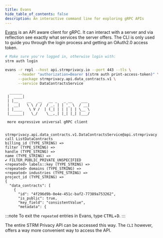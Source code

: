 ```yaml
---
title: Evans
hide_table_of_contents: false
description: An interactive command line for exploring gRPC APIs
---
```


[Evans](https://github.com/ktr0731/evans) is an API aware client for gRPC. It can interact with a server and via
reflection see exactly what services the server offers. The CLI is only used to guide you through
the login process and getting an OAuth2.0 access token.

```bash
# Make sure you're logged in, otherwise login with:
strm auth login
```

```bash
evans -r repl --host api.strmprivacy.io --port 443 --tls \
      --header "authorization=Bearer $(strm auth print-access-token)" \
      --package strmprivacy.api.data_contracts.v1 \
      --service DataContractsService
```

```
  ______
 |  ____|
 | |__    __   __   __ _   _ __    ___
 |  __|   \ \ / /  / _. | | '_ \  / __|
 | |____   \ V /  | (_| | | | | | \__ \
 |______|   \_/    \__,_| |_| |_| |___/

 more expressive universal gRPC client


strmprivacy.api.data_contracts.v1.DataContractsService@api.strmprivacy.io:443> call ListDataContracts
billing_id (TYPE_STRING) =>
filter (TYPE_STRING) =>
handle (TYPE_STRING) =>
name (TYPE_STRING) =>
✔ FILTER_PUBLIC_PRIVATE_UNSPECIFIED
<repeated> labels::key (TYPE_STRING) =>
<repeated> domains (TYPE_STRING) =>
<repeated> industries (TYPE_STRING) =>
project_id (TYPE_STRING) =>
{
  "data_contracts": [
    {
      "id": "4f296d9b-0e4e-451c-baf2-77389a753262",
      "is_public": true,
      "key_field": "consistentValue",
      "metadata": {
```

:::note
To exit the `repeated` entries in Evans, type <kbd>CTRL</kbd>+<kbd>D</kbd>.
:::

The entire STRM Privacy API can be accessed this way. The `CLI` however, offers a way more convenient way to access the
API.
